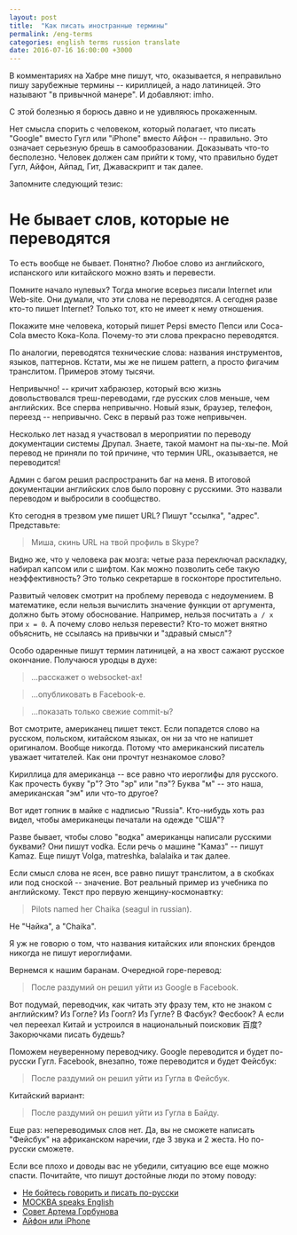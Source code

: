 ```yaml
---
layout: post
title:  "Как писать иностранные термины"
permalink: /eng-terms
categories: english terms russion translate
date: 2016-07-16 16:00:00 +3000
---
```


В комментариях на Хабре мне пишут, что, оказывается, я неправильно пишу
зарубежные термины -- кириллицей, а надо латиницей. Это называют "в привычной
манере". И добавляют: imho.

С этой болезнью я борюсь давно и не удивляюсь прокаженным.

Нет смысла спорить с человеком, который полагает, что писать "Google" вместо
Гугл или "iPhone" вместо Айфон -- правильно. Это означает серьезную брешь в
самообразовании. Доказывать что-то бесполезно. Человек должен сам прийти к тому,
что правильно будет Гугл, Айфон, Айпад, Гит, Джаваскрипт и так далее.

Запомните следующий тезис:

# Не бывает слов, которые не переводятся

То есть вообще не бывает. Понятно? Любое слово из английского, испанского или
китайского можно взять и перевести.

Помните начало нулевых? Тогда многие всерьез писали Internet или Web-site. Они
думали, что эти слова не переводятся. А сегодня разве кто-то пишет Internet?
Только тот, кто не имеет к нему отношения.

Покажите мне человека, который пишет Pepsi вместо Пепси или Coca-Cola вместо
Кока-Кола. Почему-то эти слова прекрасно переводятся.

По аналогии, переводятся технические слова: названия инструментов, языков,
паттернов. Кстати, мы же не пишем pattern, а просто фигачим транслитом. Примеров
этому тысячи.

Непривычно! -- кричит хабраюзер, который всю жизнь довольствовался
треш-переводами, где русских слов меньше, чем английских. Все сперва
непривычно. Новый язык, браузер, телефон, переезд -- непривычно. Секс в первый
раз тоже непривычен.

Несколько лет назад я участвовал в мероприятии по переводу документации системы
Друпал. Знаете, такой мамонт на пы-хы-пе. Мой перевод не приняли по той причине,
что термин URL, оказывается, не переводится!

Админ с багом решил распространить баг на меня. В итоговой документации
английских слов было поровну с русскими. Это назвали переводом и выбросили в
сообщество.

Кто сегодня в трезвом уме пишет URL? Пишут "ссылка", "адрес". Представьте:

> Миша, скинь URL на твой профиль в Skype?

Видно же, что у человека рак мозга: четые раза переключал раскладку, набирал
капсом или с шифтом. Как можно позволить себе такую неэффективность? Это только
секретарше в госконторе простительно.

Развитый человек смотрит на проблему перевода с недоумением. В математике, если
нельзя вычислить значение функции от аргумента, должно быть этому
обоснование. Например, нельзя посчитать `a / x` при `x = 0`. А почему слово
нельзя перевести? Кто-то может внятно объяснить, не ссылаясь на привычки и
"здравый смысл"?

Особо одаренные пишут термин латиницей, а на хвост сажают русское
окончание. Получаюся уродцы в духе:

> ...расскажет о websocket-ах!

> ...опубликовать в Facebook-е.

> ...показать только свежие commit-ы?

Вот смотрите, американец пишет текст. Если попадется слово на русском, польском,
китайском языках, он ни за что не напишет оригиналом. Вообще никогда.  Потому
что американский писатель уважает читателей. Как они прочтут незнакомое слово?

Кириллица для американца -- все равно что иероглифы для русского. Как прочесть
букву "р"? Это "эр" или "пэ"? Буква "м" -- это наша, американская "эм" или
что-то другое?

Вот идет гопник в майке с надписью "Russia". Кто-нибудь хоть раз видел, чтобы
американецы печатали на одежде "США"?

Разве бывает, чтобы слово "водка" американцы написали русскими буквами?  Они
пишут vodka. Если речь о машине "Камаз" -- пишут Kamaz. Еще пишут Volga,
matreshka, balalaika и так далее.

Если смысл слова не ясен, все равно пишут транслитом, а в скобках или под
сноской -- значение. Вот реальный пример из учебника по английскому. Текст про
первую женщину-космонавтку:

> Pilots named her Chaika (seagul in russian).

Не "Чайка", а "Chaika".

Я уж не говорю о том, что названия китайских или японских брендов никогда не
пишут иероглифами.

Вернемся к нашим баранам. Очередной горе-перевод:

> После раздумий он решил уйти из Google в Facebook.

Вот подумай, переводчик, как читать эту фразу тем, кто не знаком с английским?
Из Гогле? Из Гоогл? Из Гугле? В Фасбук? Фесбоок? А если чел переехал Китай и
устроился в национальный поисковик 百度? Закорючками писать будешь?

Поможем неуверенному переводчику. Google переводится и будет по-русски
Гугл. Facebook, внезапно, тоже переводится и будет Фейсбук:

> После раздумий он решил уйти из Гугла в Фейсбук.

Китайский вариант:

> После раздумий он решил уйти из Гугла в Байду.

Еще раз: непереводимых слов нет. Да, вы не сможете написать "Фейсбук" на
африканском наречии, где 3 звука и 2 жеста. Но по-русски сможете.

Если все плохо и доводы вас не убедили, ситуацию все еще можно
спасти. Почитайте, что пишут достойные люди по этому поводу:

- [Не бойтесь говорить и писать по-русски](http://maximilyahov.ru/blog/2012/12/11/1/)
- [MOCKBA speaks English](http://bolknote.ru/2012/05/20/)
- [Совет Артема Горбунова](http://artgorbunov.ru/bb/soviet/20111217/)
- [Айфон или iPhone](http://old.valerypopoff.ru/blog/2011/08/04/1/)

